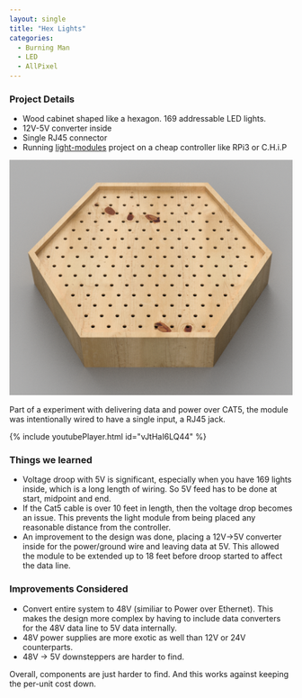 ```yaml
---
layout: single
title: "Hex Lights"
categories:
  - Burning Man
  - LED
  - AllPixel
---
```


### Project Details

* Wood cabinet shaped like a hexagon.  169 addressable LED lights.
* 12V-5V converter inside
* Single RJ45 connector
* Running [light-modules](http://github.com/sixsecondmonks/light-modules) project on a cheap controller like RPi3 or C.H.i.P

![Inside the tent](/assets/images/hex-light/hexlight-model.png)

Part of a experiment with delivering data and power over CAT5, the module was intentionally wired to have a single input, a RJ45 jack.

{% include youtubePlayer.html id="vJtHaI6LQ44" %}

### Things we learned

* Voltage droop with 5V is significant, especially when you have 169 lights inside, which is a long length of wiring.  So 5V feed has to be done at start, midpoint and end.
* If the Cat5 cable is over 10 feet in length, then the voltage drop becomes an issue.  This prevents the light module from being placed any reasonable distance from the controller.
* An improvement to the design was done, placing a 12V->5V converter inside for the power/ground wire and leaving data at 5V.  This allowed the module to be extended up to 18 feet before droop started to affect the data line.

### Improvements Considered

* Convert entire system to 48V (similiar to Power over Ethernet).  This makes the design more complex by having to include data converters for the 48V data line to 5V data internally.  
* 48V power supplies are more exotic as well than 12V or 24V counterparts.
* 48V -> 5V downsteppers are harder to find.

Overall, components are just harder to find.  And this works against keeping the per-unit cost down.